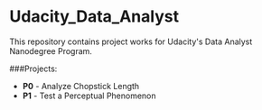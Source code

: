 # Udacity_Data_Analyst

This repository contains project works for Udacity's Data Analyst Nanodegree Program.

###Projects:
- **P0** - Analyze Chopstick Length
- **P1** - Test a Perceptual Phenomenon